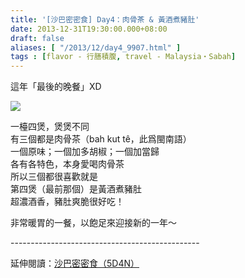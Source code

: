 ```yaml
---
title: '[沙巴密密食] Day4：肉骨茶 & 黃酒煮豬肚'
date: 2013-12-31T19:30:00.000+08:00
draft: false
aliases: [ "/2013/12/day4_9907.html" ]
tags : [flavor - 行膳積腹, travel - Malaysia・Sabah]
---
```


這年「最後的晚餐」XD  

![](/images/sabah4f.jpg)

一檯四煲，煲煲不同  
有三個都是肉骨茶（bah kut tê，此爲閩南語）  
一個原味；一個加多胡椒；一個加當歸  
各有各特色，本身愛喝肉骨茶  
所以三個都很喜歡就是  
第四煲（最前那個）是黃酒煮豬肚  
超濃酒香，豬肚爽脆很好吃！  
  
  
非常暖胃的一餐，以飽足來迎接新的一年～  
  
\-----------------------------------------------  
  
延伸閱讀：[沙巴密密食（5D4N）](https://hidie.net/sabah5d4n/)

